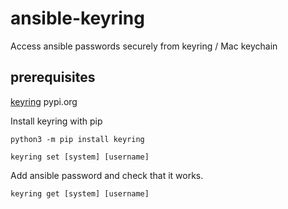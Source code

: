 # ansible-keyring

Access ansible passwords securely from keyring / Mac keychain 

## prerequisites

[keyring](https://pypi.org/project/keyring/) pypi.org 

Install keyring with pip

```cli
python3 -m pip install keyring
```

```cli
keyring set [system] [username]
```

Add ansible password and check that it works.


```cli
keyring get [system] [username]
```
